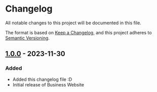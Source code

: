 # Changelog

All notable changes to this project will be documented in this file.

The format is based on [Keep a Changelog](https://keepachangelog.com/en/1.1.0/),
and this project adheres to [Semantic Versioning](https://semver.org/spec/v2.0.0.html).

## [1.0.0] - 2023-11-30

### Added

- Added this changelog file :D
- Initial release of Business Website

[1.0.0]: https://github.com/scottgriv/PRG-Website/releases/tag/v1.0.0
